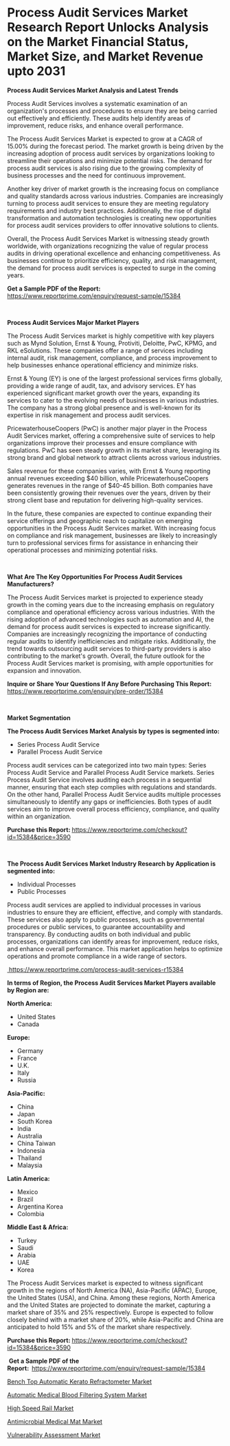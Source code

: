 <p><h1>Process Audit Services Market Research Report Unlocks Analysis on the Market Financial Status, Market Size, and Market Revenue upto 2031</h1></p><p><strong>Process Audit Services Market Analysis and Latest Trends</strong></p>
<p><p>Process Audit Services involves a systematic examination of an organization's processes and procedures to ensure they are being carried out effectively and efficiently. These audits help identify areas of improvement, reduce risks, and enhance overall performance.</p><p>The Process Audit Services Market is expected to grow at a CAGR of 15.00% during the forecast period. The market growth is being driven by the increasing adoption of process audit services by organizations looking to streamline their operations and minimize potential risks. The demand for process audit services is also rising due to the growing complexity of business processes and the need for continuous improvement.</p><p>Another key driver of market growth is the increasing focus on compliance and quality standards across various industries. Companies are increasingly turning to process audit services to ensure they are meeting regulatory requirements and industry best practices. Additionally, the rise of digital transformation and automation technologies is creating new opportunities for process audit services providers to offer innovative solutions to clients.</p><p>Overall, the Process Audit Services Market is witnessing steady growth worldwide, with organizations recognizing the value of regular process audits in driving operational excellence and enhancing competitiveness. As businesses continue to prioritize efficiency, quality, and risk management, the demand for process audit services is expected to surge in the coming years.</p></p>
<p><strong>Get a Sample PDF of the Report:&nbsp;</strong> <a href="https://www.reportprime.com/enquiry/request-sample/15384">https://www.reportprime.com/enquiry/request-sample/15384</a></p>
<p>&nbsp;</p>
<p><strong>Process Audit Services Major Market Players</strong></p>
<p><p>The Process Audit Services market is highly competitive with key players such as Mynd Solution, Ernst & Young, Protiviti, Deloitte, PwC, KPMG, and RKL eSolutions. These companies offer a range of services including internal audit, risk management, compliance, and process improvement to help businesses enhance operational efficiency and minimize risks.</p><p>Ernst & Young (EY) is one of the largest professional services firms globally, providing a wide range of audit, tax, and advisory services. EY has experienced significant market growth over the years, expanding its services to cater to the evolving needs of businesses in various industries. The company has a strong global presence and is well-known for its expertise in risk management and process audit services.</p><p>PricewaterhouseCoopers (PwC) is another major player in the Process Audit Services market, offering a comprehensive suite of services to help organizations improve their processes and ensure compliance with regulations. PwC has seen steady growth in its market share, leveraging its strong brand and global network to attract clients across various industries.</p><p>Sales revenue for these companies varies, with Ernst & Young reporting annual revenues exceeding $40 billion, while PricewaterhouseCoopers generates revenues in the range of $40-45 billion. Both companies have been consistently growing their revenues over the years, driven by their strong client base and reputation for delivering high-quality services.</p><p>In the future, these companies are expected to continue expanding their service offerings and geographic reach to capitalize on emerging opportunities in the Process Audit Services market. With increasing focus on compliance and risk management, businesses are likely to increasingly turn to professional services firms for assistance in enhancing their operational processes and minimizing potential risks.</p></p>
<p>&nbsp;</p>
<p><strong>What Are The Key Opportunities For Process Audit Services Manufacturers?</strong></p>
<p><p>The Process Audit Services market is projected to experience steady growth in the coming years due to the increasing emphasis on regulatory compliance and operational efficiency across various industries. With the rising adoption of advanced technologies such as automation and AI, the demand for process audit services is expected to increase significantly. Companies are increasingly recognizing the importance of conducting regular audits to identify inefficiencies and mitigate risks. Additionally, the trend towards outsourcing audit services to third-party providers is also contributing to the market's growth. Overall, the future outlook for the Process Audit Services market is promising, with ample opportunities for expansion and innovation.</p></p>
<p><strong>Inquire or Share Your Questions If Any Before Purchasing This Report:</strong> <a href="https://www.reportprime.com/enquiry/pre-order/15384">https://www.reportprime.com/enquiry/pre-order/15384</a></p>
<p>&nbsp;</p>
<p><strong>Market Segmentation</strong></p>
<p><strong>The Process Audit Services Market Analysis by types is segmented into:</strong></p>
<p><ul><li>Series Process Audit Service</li><li>Parallel Process Audit Service</li></ul></p>
<p><p>Process audit services can be categorized into two main types: Series Process Audit Service and Parallel Process Audit Service markets. Series Process Audit Service involves auditing each process in a sequential manner, ensuring that each step complies with regulations and standards. On the other hand, Parallel Process Audit Service audits multiple processes simultaneously to identify any gaps or inefficiencies. Both types of audit services aim to improve overall process efficiency, compliance, and quality within an organization.</p></p>
<p><strong>Purchase this Report:&nbsp;</strong><a href="https://www.reportprime.com/checkout?id=15384&price=3590">https://www.reportprime.com/checkout?id=15384&price=3590</a></p>
<p>&nbsp;</p>
<p><strong>The Process Audit Services Market Industry Research by Application is segmented into:</strong></p>
<p><ul><li>Individual Processes</li><li>Public Processes</li></ul></p>
<p><p>Process audit services are applied to individual processes in various industries to ensure they are efficient, effective, and comply with standards. These services also apply to public processes, such as governmental procedures or public services, to guarantee accountability and transparency. By conducting audits on both individual and public processes, organizations can identify areas for improvement, reduce risks, and enhance overall performance. This market application helps to optimize operations and promote compliance in a wide range of sectors.</p></p>
<p><a href="https://www.reportprime.com/process-audit-services-r15384">&nbsp;https://www.reportprime.com/process-audit-services-r15384</a></p>
<p><strong>In terms of Region, the Process Audit Services Market Players available by Region are:</strong></p>
<p>
    <p> <strong> North America: </strong>
        <ul>
            <li>United States</li>
            <li>Canada</li>
        </ul>
        </p> 
    <p> <strong> Europe: </strong>
        <ul>
            <li>Germany</li>
            <li>France</li>
            <li>U.K.</li>
            <li>Italy</li>
            <li>Russia</li>
        </ul>
        </p> 
    <p> <strong> Asia-Pacific: </strong>
        <ul>
            <li>China</li>
            <li>Japan</li>
            <li>South Korea</li>
            <li>India</li>
            <li>Australia</li>
            <li>China Taiwan</li>
            <li>Indonesia</li>
            <li>Thailand</li>
            <li>Malaysia</li>
        </ul>
        </p> 
    <p> <strong> Latin America: </strong>
        <ul>
            <li>Mexico</li>
            <li>Brazil</li>
            <li>Argentina Korea</li>
            <li>Colombia</li>
        </ul>
        </p> 
    <p> <strong> Middle East & Africa: </strong>
        <ul>
            <li>Turkey</li>
            <li>Saudi</li>
            <li>Arabia</li>
            <li>UAE</li>
            <li>Korea</li>
        </ul>
    </p>
    </p>
<p><p>The Process Audit Services market is expected to witness significant growth in the regions of North America (NA), Asia-Pacific (APAC), Europe, the United States (USA), and China. Among these regions, North America and the United States are projected to dominate the market, capturing a market share of 35% and 25% respectively. Europe is expected to follow closely behind with a market share of 20%, while Asia-Pacific and China are anticipated to hold 15% and 5% of the market share respectively.</p></p>
<p><strong>Purchase this Report: </strong><a href="https://www.reportprime.com/checkout?id=15384&price=3590">https://www.reportprime.com/checkout?id=15384&price=3590</a></p>
<p>&nbsp;<strong>Get a Sample PDF of the Report:&nbsp;&nbsp;</strong><a href="https://www.reportprime.com/enquiry/request-sample/15384">https://www.reportprime.com/enquiry/request-sample/15384</a></p>
<p><strong></strong></p>
<p><p><a href="https://medium.com/@codystark63/global-bench-top-automatic-kerato-refractometer-market-size-is-expected-to-reach-at-a-cagr-of-14-3-b949f508a008">Bench Top Automatic Kerato Refractometer Market</a></p><p><a href="https://medium.com/@diegomoen/global-automatic-medical-blood-filtering-system-market-trends-insights-into-growth-opportunities-a8d4a6e58d45">Automatic Medical Blood Filtering System Market</a></p><p><a href="https://github.com/marthawweekle/Market-Research-Report-List-2/blob/main/high-speed-rail-market.md">High Speed Rail Market</a></p><p><a href="https://medium.com/@amandaexton567/global-antimicrobial-medical-mat-industry-types-applications-market-players-regional-growth-8bf420b5bc4b">Antimicrobial Medical Mat Market</a></p><p><a href="https://github.com/SheilaBruen2023/Market-Research-Report-List-2/blob/main/vulnerability-assessment-market.md">Vulnerability Assessment Market</a></p></p>